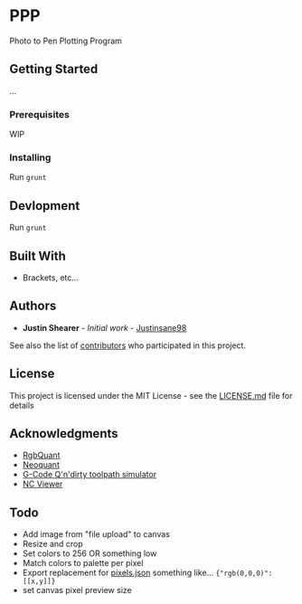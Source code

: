 # PPP
Photo to Pen Plotting Program

## Getting Started
...

### Prerequisites
WIP

### Installing

Run `grunt`

## Devlopment

Run `grunt`

## Built With

* Brackets, etc...

## Authors

* **Justin Shearer** - *Initial work* - [Justinsane98](https://github.com/Justinsane98)

See also the list of [contributors](https://github.com/your/project/contributors) who participated in this project.

## License

This project is licensed under the MIT License - see the [LICENSE.md](LICENSE.md) file for details

## Acknowledgments

* [RgbQuant](https://github.com/leeoniya/RgbQuant.js)
* [Neoquant](https://github.com/unindented/neuquant-js)
* [G-Code Q'n'dirty toolpath simulator](https://nraynaud.github.io/webgcode/)
* [NC Viewer](https://ncviewer.com/)

## Todo
* Add image from "file upload" to canvas
* Resize and crop
* Set colors to 256 OR something low
* Match colors to palette per pixel
* Export replacement for [pixels.json](pixels.json) something like... `{"rgb(0,0,0)":[[x,y]]}`
* set canvas pixel preview size

